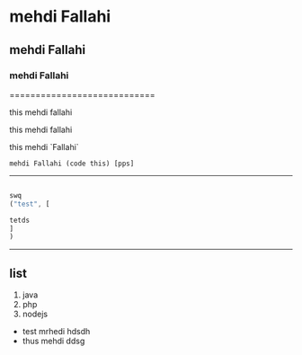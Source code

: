 # mehdi Fallahi
## mehdi Fallahi
### mehdi Fallahi
============================
<p>this mehdi fallahi</p>
<p>this mehdi fallahi</p>
this mehdi `Fallahi`

```
mehdi Fallahi (code this) [pps]

```

---------------

```javascript

swq 
("test", [

tetds
]
)

```
------------------------

## list


1. java
2. php
3. nodejs

- test mrhedi hdsdh 
 - thus mehdi ddsg 

